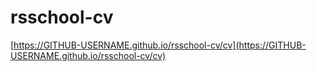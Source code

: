# rsschool-cv
[https://GITHUB-USERNAME.github.io/rsschool-cv/cv](https://GITHUB-USERNAME.github.io/rsschool-cv/cv)